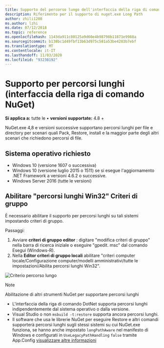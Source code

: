 ```yaml
---
title: Supporto del percorso lungo dell'interfaccia della riga di comando NuGet
description: Riferimento per il supporto di nuget.exe Long Path
author: zhili1208
ms.author: lzhi
ms.date: 07/12/2018
ms.topic: reference
ms.openlocfilehash: 1143da911c80125a9d60e4b98798b11871e9988a
ms.sourcegitcommit: b138bc1d49fbf13b63d975c581a53be4283b7ebf
ms.translationtype: MT
ms.contentlocale: it-IT
ms.lasthandoff: 11/03/2020
ms.locfileid: "93238192"
---
```

# <a name="long-path-support-nuget-cli"></a>Supporto per percorsi lunghi (interfaccia della riga di comando NuGet)

**Si applica a:** tutte le &bullet; **versioni supportate:** 4.8 +

NuGet.exe 4,8 e versioni successive supportano percorsi lunghi per file e directory per scenari quali Pack, Restore, install e la maggior parte degli altri scenari che richiedono percorsi di file.

## <a name="required-operating-system"></a>Sistema operativo richiesto

-   Windows 10 (versione 1607 o successiva)
-   Windows 10 (versione luglio 2015 o 1511) se si esegue l'aggiornamento .NET Framework a versioni 4.6.2 o successive.
-   Windows Server 2016 (tutte le versioni)

## <a name="enable-win32-long-paths-group-policy"></a>Abilitare "percorsi lunghi Win32" Criteri di gruppo

È necessario abilitare il supporto per percorsi lunghi su tali sistemi impostando criteri di gruppo.

Passaggi:
1. Avviare **criteri di gruppo editor** : digitare "modifica criteri di gruppo" nella barra di ricerca iniziale o eseguire "gpedit. msc" dal comando Esegui (Windows-R).
2. Nella **Editor criteri di gruppo locali** abilitare "criteri computer locale/Configurazione computer/modelli amministrativi/tutte le impostazioni/Abilita percorsi lunghi Win32".

![Criterio percorso lungo](media/LongPathPolicy.png)


> [!Note]
> Abilitazione di altri strumenti NuGet per supportare percorsi lunghi
>
> -   L'interfaccia della riga di comando DotNet supporta percorsi lunghi indipendentemente dal sistema operativo o dalla versione.
> -   Visual Studio o non `msbuild -t:restore` supporta ancora percorsi lunghi.
> -   Il software che usa le librerie NuGet per eseguire Restore e altri comandi supporterà percorsi lunghi sugli stessi sistemi su cui NuGet.exe funziona, se hanno anche impostato `longPathAware` nel manifesto di Windows e configurati in `UseLegacyPathHandling` `false` tramite App.Config [visualizzare altre informazioni](/archive/blogs/jeremykuhne/net-4-6-2-and-long-paths-on-windows-10)